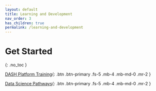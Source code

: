 ```yaml
---
layout: default
title: Learning and Development
nav_order: 3
has_children: true
permalink: /learning-and-development
---
```


# Get Started
{: .no_toc }


[DASH Platform Training](/defra-dash//learning-and-development/training){: .btn .btn-primary .fs-5 .mb-4 .mb-md-0 .mr-2 }

[Data Science Pathways](/defra-dash//learning-and-development/pathways){: .btn .btn-primary .fs-5 .mb-4 .mb-md-0 .mr-2 }
